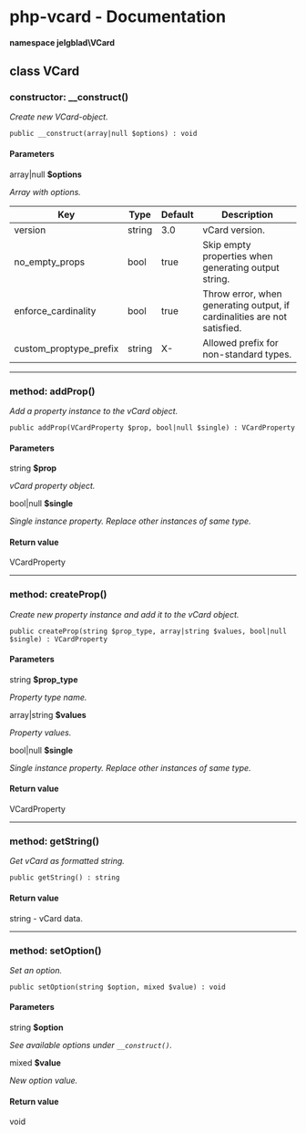 # php-vcard - Documentation

#### namespace **jelgblad\VCard**

## class **VCard**

### constructor: **__construct()**

*Create new VCard-object.*

```
public __construct(array|null $options) : void
```

#### Parameters

array|null **$options**

*Array with options.*

| Key                    | Type   | Default | Description                                                              |
| -----------------------|--------|-------- | ------------------------------------------------------------------------ |
| version                | string | 3.0     | vCard version.                                                           |
| no_empty_props         | bool   | true    | Skip empty properties when generating output string.                     |
| enforce_cardinality    | bool   | true    | Throw error, when generating output, if cardinalities are not satisfied. |
| custom_proptype_prefix | string | X-      | Allowed prefix for non-standard types.                                   |

---

### method: **addProp**()

*Add a property instance to the vCard object.*

```
public addProp(VCardProperty $prop, bool|null $single) : VCardProperty
```

#### Parameters

string **$prop**

*vCard property object.*

bool|null **$single**

*Single instance property. Replace other instances of same type.*

#### Return value

VCardProperty

---

### method: **createProp**()

*Create new property instance and add it to the vCard object.*

```
public createProp(string $prop_type, array|string $values, bool|null $single) : VCardProperty
```

#### Parameters

string **$prop_type**

*Property type name.*

array|string **$values**

*Property values.*

bool|null **$single**

*Single instance property. Replace other instances of same type.*

#### Return value

VCardProperty

---

### method: **getString**()

*Get vCard as formatted string.*

```
public getString() : string
```

#### Return value

string - vCard data.

---

### method: **setOption**()

*Set an option.*

```
public setOption(string $option, mixed $value) : void
```

#### Parameters

string **$option**

*See available options under `__construct()`.*

mixed **$value**

*New option value.*

#### Return value

void
